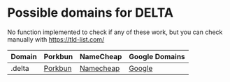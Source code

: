 # Possible domains for DELTA

No function implemented to check if any of these work, but you can check manually with https://tld-list.com/

| Domain | Porkbun | NameCheap | Google Domains |
|---|---|---|---|
| .delta | [Porkbun](https://porkbun.com/checkout/search?prb=e814663da1&tlds=&idnLanguage=&search=search&q=.delta) | [Namecheap](https://www.namecheap.com/domains/registration/results/?domain=.delta) | [Google](https://domains.google.com/registrar/search?searchTerm=.delta) |
